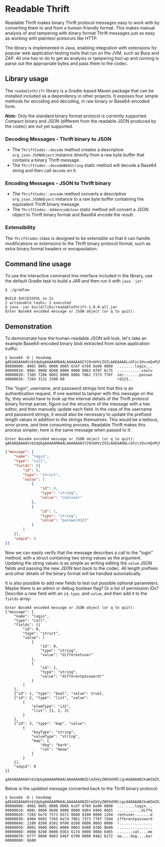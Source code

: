# Readable Thrift

Readable Thrift makes binary Thrift protocol messages easy to work with by converting them
to and from a human-friendly format. This makes manual analysis of and tampering with binary format Thrift
messages just as easy as working with plaintext protocols like HTTP.

The library is implemented in Java, enabling integration with extensions for popular web
application testing tools that run on the JVM, such as Burp and ZAP. All one has to do to get an analysis or tampering
tool up and running is parse out the appropriate bytes and pass them to the codec.


## Library usage

The `readablethrift` library is a Gradle-based Maven package that can be
installed included as a dependency in other projects. It exposes four simple
methods for encoding and decoding, in raw binary or Base64-encoded form.

***Note:*** Only the standard binary format protocol is currently supported.
Compact binary and JSON (different from the readable JSON produced by the codec)
are not yet supported.


### Decoding Messages - Thrift binary to JSON

* The `ThriftCodec::decode` method creates a descriptive `org.json.JSONObject`
  instance directly from a raw byte buffer that contains a binary Thrift message.
* The `ThriftCodec::decodeB64String` static method will decode a Base64 string
  and then call `decode` on it.


### Encoding Messages - JSON to Thrift binary

* The `ThriftCodec::encode` method converts a descriptive `org.json.JSONObject` instance to a raw
  byte buffer containing the equivalent Thrift binary message.
* The `ThriftCodec::b64encodeJson` static method will convert a JSON object
  to Thrift binary format and Base64 encode the result.

### Extensibility

The `ThriftCodec` class is designed to be extensible so that it can handle
modifications or extensions to the Thrift binary protocol format, such as extra
binary format headers or encapsulation.


## Command line usage

To use the interactive command line interface included in the library,
use the default Gradle task to build a JAR and then run it with
`java -jar`:

```console
$ ./gradlew

BUILD SUCCESSFUL in 1s
2 actionable tasks: 2 executed
$ java -jar build/libs/readablethrift-1.0.0-all.jar 
Enter Base64 encoded message or JSON object (or q to quit): 
```


## Demonstration

To demonstrate how the human-readable JSON will look, let's take an example Base64-encoded binary blob
extracted from some application traffic:

```console
$ base64 -D | hexdump
gAEAAQAAAAVsb2dpbgAAAAAMAAALAAAAAAAIY29vbHVzZXILAAEAAAALcGFzc3dvcmQxMjMAAA==
00000000: 8001 0001 0000 0005 6c6f 6769 6e00 0000  ........login...
00000010: 000c 0000 0b00 0000 0000 0863 6f6f 6c75  ...........coolu
00000020: 7365 720b 0001 0000 000b 7061 7373 776f  ser.......passwo
00000030: 7264 3132 3300 00                        rd123..
```

The "login", username, and password strings hint that this is an authentication request.
If one wanted to tamper with this message on the fly, they would have to look up the internal details of
the Thrift protocol binary format parser, figure out the structure of the message with a hex editor,
and then manually update each field. In the case of the username and password strings, it would also be necessary to
update the prefixed length values in addition to the strings themselves. This would be a tedious, error prone,
and time consuming process. Readable Thrift makes this process simpler; here is the same message when passed to it:

```
Enter Base64 encoded message or JSON object (or q to quit): gAEAAQAAAAVsb2dpbgAAAAAMAAALAAAAAAAIY29vbHVzZXILAAEAAAALcGFzc3dvcmQxMjMAAA==
```

```json
{"message": {
    "name": "login",
    "type": "call",
    "fields": [{
        "id": 0,
        "type": "struct",
        "value": [
            {
                "id": 0,
                "type": "string",
                "value": "cooluser"
            },
            {
                "id": 1,
                "type": "string",
                "value": "password123"
            }
        ]
    }],
    "seqid": 0
}}
```

Now we can easily verify that the message describes a call to the "login" method, with a struct
containing two string values as the argument. Updating the string values is as simple as writing
editing the `value` JSON fields and passing the new JSON text back to the codec.
All length prefixes and other details of the binary format will be handled automatically.

It is also possible to add new fields to test out possible optional parameters.
Maybe there is an admin or debug boolean flag? Or a list of permission IDs?
Describe a new field with an `id`, `type`, and `value`, and then add it to
the `fields` array:

```
Enter Base64 encoded message or JSON object (or q to quit): {"message": {
    "name": "login",
    "type": "call",
    "fields": [{
        "id": 0,
        "type": "struct",
        "value": [
            {
                "id": 0,
                "type": "string",
                "value": "differentuser"
            },
            {
                "id": 1,
                "type": "string",
                "value": "differentpassword!"
            }
        ]
    },
    {"id": 1, "type": "bool", "value": true},
    {"id": 2, "type": "list", "value":
        {
            "elemType": "i32",
            "list": [1, 2, 3]
        }
    },
    {"id": 3, "type": "map", "value":
        {
            "keyType": "string",
            "valueType": "string",
            "map": {
                "dog": "bark",
                "cat": "meow"
            }
        }
    }],
    "seqid": 0
}}
```

```
gAEAAQAAAAVsb2dpbgAAAAAMAAALAAAAAAANZGlmZmVyZW50dXNlcgsAAQAAABJkaWZmZXJlbnRwYXNzd29yZCEAAgABAQ8AAggAAAADAAAAAQAAAAIAAAADDQADCwsAAAACAAAAA2NhdAAAAARtZW93AAAAA2RvZwAAAARiYXJrAA==
```

Below is the updated message converted back to the Thrift binary protocol:

```console
$ base64 -D | hexdump
gAEAAQAAAAVsb2dpbgAAAAAMAAALAAAAAAANZGlmZmVyZW50dXNlcgsAAQAAABJkaWZmZXJlbnRwYXNzd29yZCEAAgABAQ8AAggAAAADAAAAAQAAAAIAAAADDQADCwsAAAACAAAAA2NhdAAAAARtZW93AAAAA2RvZwAAAARiYXJrAA==
00000000: 8001 0001 0000 0005 6c6f 6769 6e00 0000  ........login...
00000010: 000c 0000 0b00 0000 0000 0d64 6966 6665  ...........diffe
00000020: 7265 6e74 7573 6572 0b00 0100 0000 1264  rentuser.......d
00000030: 6966 6665 7265 6e74 7061 7373 776f 7264  ifferentpassword
00000040: 2100 0200 0101 0f00 0208 0000 0003 0000  !...............
00000050: 0001 0000 0002 0000 0003 0d00 030b 0b00  ................
00000060: 0000 0200 0000 0363 6174 0000 0004 6d65  .......cat....me
00000070: 6f77 0000 0003 646f 6700 0000 0462 6172  ow....dog....bar
00000080: 6b00
```
